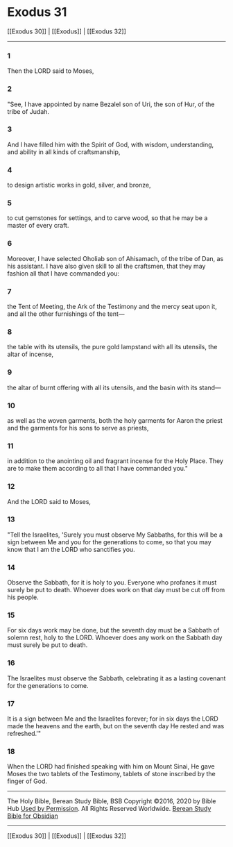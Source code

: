 # Exodus 31

[[Exodus 30]] | [[Exodus]] | [[Exodus 32]]

---

### 1
Then the LORD said to Moses,

### 2
"See, I have appointed by name Bezalel son of Uri, the son of Hur, of the tribe of Judah.

### 3
And I have filled him with the Spirit of God, with wisdom, understanding, and ability in all kinds of craftsmanship,

### 4
to design artistic works in gold, silver, and bronze,

### 5
to cut gemstones for settings, and to carve wood, so that he may be a master of every craft.

### 6
Moreover, I have selected Oholiab son of Ahisamach, of the tribe of Dan, as his assistant. I have also given skill to all the craftsmen, that they may fashion all that I have commanded you:

### 7
the Tent of Meeting, the Ark of the Testimony and the mercy seat upon it, and all the other furnishings of the tent—

### 8
the table with its utensils, the pure gold lampstand with all its utensils, the altar of incense,

### 9
the altar of burnt offering with all its utensils, and the basin with its stand—

### 10
as well as the woven garments, both the holy garments for Aaron the priest and the garments for his sons to serve as priests,

### 11
in addition to the anointing oil and fragrant incense for the Holy Place. They are to make them according to all that I have commanded you."

### 12
And the LORD said to Moses,

### 13
"Tell the Israelites, 'Surely you must observe My Sabbaths, for this will be a sign between Me and you for the generations to come, so that you may know that I am the LORD who sanctifies you.

### 14
Observe the Sabbath, for it is holy to you. Everyone who profanes it must surely be put to death. Whoever does work on that day must be cut off from his people.

### 15
For six days work may be done, but the seventh day must be a Sabbath of solemn rest, holy to the LORD. Whoever does any work on the Sabbath day must surely be put to death.

### 16
The Israelites must observe the Sabbath, celebrating it as a lasting covenant for the generations to come.

### 17
It is a sign between Me and the Israelites forever; for in six days the LORD made the heavens and the earth, but on the seventh day He rested and was refreshed.'"

### 18
When the LORD had finished speaking with him on Mount Sinai, He gave Moses the two tablets of the Testimony, tablets of stone inscribed by the finger of God.

---

The Holy Bible, Berean Study Bible, BSB
Copyright ©2016, 2020 by Bible Hub
[Used by Permission](https://berean.bible/terms.htm). All Rights Reserved Worldwide.
[Berean Study Bible for Obsidian](https://github.com/gapmiss/berean-study-bible-for-obsidian)

---

[[Exodus 30]] | [[Exodus]] | [[Exodus 32]]

